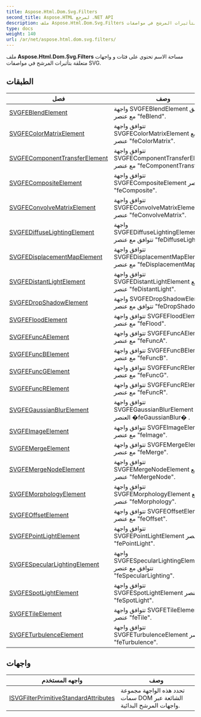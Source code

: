 ```yaml
---
title: Aspose.Html.Dom.Svg.Filters
second_title: Aspose.HTML لمرجع .NET API
description: ملف Aspose.Html.Dom.Svg.Filters مساحة الاسم تحتوي على فئات و واجهات متعلقة بتأثيرات المرشح في مواصفات SVG.
type: docs
weight: 140
url: /ar/net/aspose.html.dom.svg.filters/
---
```

ملف **Aspose.Html.Dom.Svg.Filters** مساحة الاسم تحتوي على فئات و واجهات متعلقة بتأثيرات المرشح في مواصفات SVG.

## الطبقات

| فصل | وصف |
| --- | --- |
| [SVGFEBlendElement](./svgfeblendelement/) | واجهة SVGFEBlendElement تتوافق مع عنصر "feBlend". |
| [SVGFEColorMatrixElement](./svgfecolormatrixelement/) | تتوافق واجهة SVGFEColorMatrixElement مع عنصر "feColorMatrix". |
| [SVGFEComponentTransferElement](./svgfecomponenttransferelement/) | تتوافق واجهة SVGFEComponentTransferElement مع عنصر "feComponentTransfer". |
| [SVGFECompositeElement](./svgfecompositeelement/) | تتوافق واجهة SVGFECompositeElement مع عنصر "feComposite". |
| [SVGFEConvolveMatrixElement](./svgfeconvolvematrixelement/) | تتوافق واجهة SVGFEConvolveMatrixElement مع عنصر "feConvolveMatrix". |
| [SVGFEDiffuseLightingElement](./svgfediffuselightingelement/) | واجهة SVGFEDiffuseLightingElement تتوافق مع عنصر "feDiffuseLighting". |
| [SVGFEDisplacementMapElement](./svgfedisplacementmapelement/) | تتوافق واجهة SVGFEDisplacementMapElement مع عنصر "feDisplacementMap". |
| [SVGFEDistantLightElement](./svgfedistantlightelement/) | تتوافق واجهة SVGFEDistantLightElement مع عنصر "feDistantLight". |
| [SVGFEDropShadowElement](./svgfedropshadowelement/) | واجهة SVGFEDropShadowElement تتوافق مع عنصر "feDropShadow". |
| [SVGFEFloodElement](./svgfefloodelement/) | تتوافق واجهة SVGFEFloodElement مع عنصر "feFlood". |
| [SVGFEFuncAElement](./svgfefuncaelement/) | تتوافق واجهة SVGFEFuncAElement مع عنصر "feFuncA". |
| [SVGFEFuncBElement](./svgfefuncbelement/) | تتوافق واجهة SVGFEFuncBElement مع عنصر "feFuncB". |
| [SVGFEFuncGElement](./svgfefuncgelement/) | تتوافق واجهة SVGFEFuncRElement مع عنصر "feFuncG". |
| [SVGFEFuncRElement](./svgfefuncrelement/) | تتوافق واجهة SVGFEFuncRElement مع عنصر "feFuncR". |
| [SVGFEGaussianBlurElement](./svgfegaussianblurelement/) | تتوافق واجهة SVGFEGaussianBlurElement مع العنصر �feGaussianBlur� . |
| [SVGFEImageElement](./svgfeimageelement/) | تتوافق واجهة SVGFEImageElement مع عنصر "feImage". |
| [SVGFEMergeElement](./svgfemergeelement/) | تتوافق واجهة SVGFEMergeElement مع عنصر "feMerge". |
| [SVGFEMergeNodeElement](./svgfemergenodeelement/) | تتوافق واجهة SVGFEMergeNodeElement مع عنصر "feMergeNode". |
| [SVGFEMorphologyElement](./svgfemorphologyelement/) | تتوافق واجهة SVGFEMorphologyElement مع عنصر "feMorphology". |
| [SVGFEOffsetElement](./svgfeoffsetelement/) | تتوافق واجهة SVGFEOffsetElement مع عنصر "feOffset". |
| [SVGFEPointLightElement](./svgfepointlightelement/) | تتوافق واجهة SVGFEPointLightElement مع عنصر "fePointLight". |
| [SVGFESpecularLightingElement](./svgfespecularlightingelement/) | واجهة SVGFESpecularLightingElement تتوافق مع عنصر "feSpecularLighting". |
| [SVGFESpotLightElement](./svgfespotlightelement/) | تتوافق واجهة SVGFESpotLightElement مع عنصر "feSpotLight". |
| [SVGFETileElement](./svgfetileelement/) | تتوافق واجهة SVGFETileElement مع عنصر "feTile". |
| [SVGFETurbulenceElement](./svgfeturbulenceelement/) | تتوافق واجهة SVGFETurbulenceElement مع عنصر "feTurbulence". |
## واجهات

| واجهه المستخدم | وصف |
| --- | --- |
| [ISVGFilterPrimitiveStandardAttributes](./isvgfilterprimitivestandardattributes/) | تحدد هذه الواجهة مجموعة سمات DOM الشائعة عبر واجهات المرشح البدائية. |


